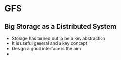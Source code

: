 # GFS

## Big Storage as a Distributed System
* Storage has turned out to be a key abstraction
* It is useful general and a key concept
* Design a good interface is the aim
* 